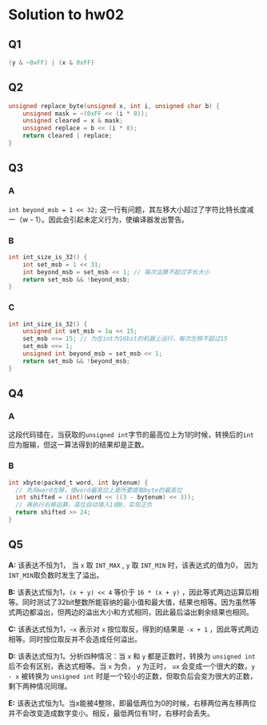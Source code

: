 # Solution to hw02

## Q1

```C
(y & ~0xFF) | (x & 0xFF)
```

## Q2

```C
unsigned replace_byte(unsigned x, int i, unsigned char b) {
    unsigned mask = ~(0xFF << (i * 8));
    unsigned cleared = x & mask;
    unsigned replace = b << (i * 8);
    return cleared | replace;
}
```



## Q3

### A

`int beyond_msb = 1 << 32;`  这一行有问题，其左移大小超过了字符比特长度减一（w - 1）。因此会引起未定义行为，使编译器发出警告。

### B

```c
int int_size_is_32() {
    int set_msb = 1 << 31;
    int beyond_msb = set_msb << 1; // 每次运算不超过字长大小
    return set_msb && !beyond_msb;
}
```

### C

```c
int int_size_is_32() {
    unsigned int set_msb = 1u << 15;
    set_msb <<= 15; // 为在int为16bit的机器上运行，每次左移不超过15
    set_msb <<= 1;
    unsigned int beyond_msb = set_msb << 1;
    return set_msb && !beyond_msb;
}
```



## Q4

### A

这段代码错在，当获取的`unsigned int`字节的最高位上为1的时候，转换后的`int`应为服输，但这一算法得到的结果却是正数。

### B

```c
int xbyte(packed_t word, int bytenum) {
  // 先将word左移，使word最高位上是所要提取byte的最高位
  int shifted = (int)(word << ((3 - bytenum) << 3));
  // 再执行右移运算，高位自动填入1或0，实现正负
  return shifted >> 24; 
}
```



## Q5

**A:** 该表达不恒为1， 当 `x` 取 `INT_MAX` ,  `y` 取 `INT_MIN` 时，该表达式的值为0， 因为`INT_MIN`取负数时发生了溢出。

**B:** 该表达式恒为1，`(x + y) << 4` 等价于 `16 * (x + y)` ，因此等式两边运算后相等。同时测试了32bit整数所能容纳的最小值和最大值，结果也相等。因为虽然等式两边都溢出，但两边的溢出大小和方式相同，因此最后溢出剩余结果也相同。

**C:** 该表达式恒为1，`~x` 表示对 `x` 按位取反，得到的结果是 `-x + 1` ，因此等式两边相等。同时按位取反并不会造成任何溢出。

**D:** 该表达式恒为1。分析四种情况：当 `x` 和 `y` 都是正数时，转换为 `unsigned int` 后不会有区别，表达式相等。当 `x` 为负， `y` 为正时， `ux` 会变成一个很大的数，`y - x` 被转换为 `unsigned int` 时是一个较小的正数，但取负后会变为很大的正数，剩下两种情况同理。

**E:** 该表达式恒为1。当x能被4整除，即最低两位为0的时候，右移两位再左移两位并不会改变造成数字变小。相反，最低两位有1时，右移时会丢失。

